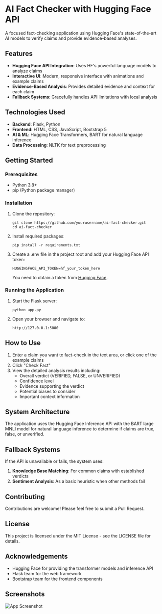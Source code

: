 # AI Fact Checker with Hugging Face API

A focused fact-checking application using Hugging Face's state-of-the-art AI models to verify claims and provide evidence-based analyses.

## Features

- **Hugging Face API Integration**: Uses HF's powerful language models to analyze claims
- **Interactive UI**: Modern, responsive interface with animations and example claims
- **Evidence-Based Analysis**: Provides detailed evidence and context for each claim
- **Fallback Systems**: Gracefully handles API limitations with local analysis

## Technologies Used

- **Backend**: Flask, Python
- **Frontend**: HTML, CSS, JavaScript, Bootstrap 5
- **AI & ML**: Hugging Face Transformers, BART for natural language inference
- **Data Processing**: NLTK for text preprocessing

## Getting Started

### Prerequisites

- Python 3.8+
- pip (Python package manager)

### Installation

1. Clone the repository:
   ```
   git clone https://github.com/yourusername/ai-fact-checker.git
   cd ai-fact-checker
   ```

2. Install required packages:
   ```
   pip install -r requirements.txt
   ```

3. Create a .env file in the project root and add your Hugging Face API token:
   ```
   HUGGINGFACE_API_TOKEN=hf_your_token_here
   ```
   
   You need to obtain a token from [Hugging Face](https://huggingface.co/settings/tokens).

### Running the Application

1. Start the Flask server:
   ```
   python app.py
   ```

2. Open your browser and navigate to:
   ```
   http://127.0.0.1:5000
   ```

## How to Use

1. Enter a claim you want to fact-check in the text area, or click one of the example claims
2. Click "Check Fact"
3. View the detailed analysis results including:
   - Overall verdict (VERIFIED, FALSE, or UNVERIFIED)
   - Confidence level
   - Evidence supporting the verdict
   - Potential biases to consider
   - Important context information

## System Architecture

The application uses the Hugging Face Inference API with the BART large MNLI model for natural language inference to determine if claims are true, false, or unverified.

## Fallback Systems

If the API is unavailable or fails, the system uses:

1. **Knowledge Base Matching**: For common claims with established verdicts
2. **Sentiment Analysis**: As a basic heuristic when other methods fail

## Contributing

Contributions are welcome! Please feel free to submit a Pull Request.

## License

This project is licensed under the MIT License - see the LICENSE file for details.

## Acknowledgements

- Hugging Face for providing the transformer models and inference API
- Flask team for the web framework
- Bootstrap team for the frontend components

## Screenshots

![App Screenshot](screenshots/homepage.png)
